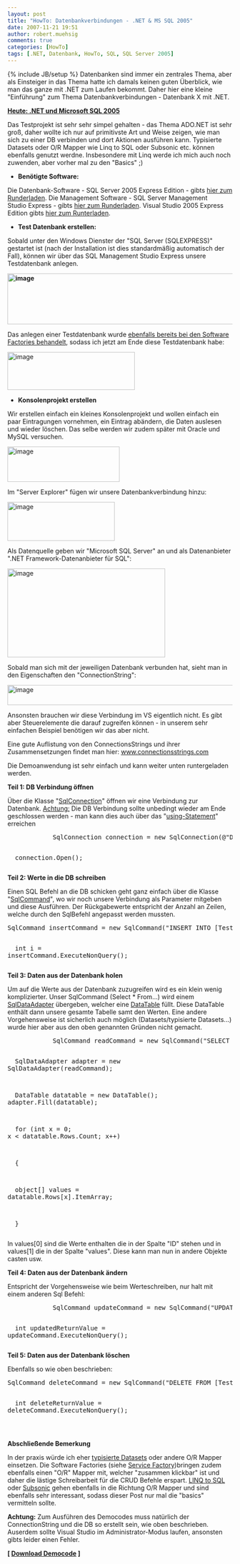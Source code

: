 ```yaml
---
layout: post
title: "HowTo: Datenbankverbindungen - .NET & MS SQL 2005"
date: 2007-11-21 19:51
author: robert.muehsig
comments: true
categories: [HowTo]
tags: [.NET, Datenbank, HowTo, SQL, SQL Server 2005]
---
```

{% include JB/setup %}
Datenbanken sind immer ein zentrales Thema, aber als Einsteiger in das Thema hatte ich damals keinen guten Überblick, wie man das ganze mit .NET zum Laufen bekommt. Daher hier eine kleine "Einführung" zum Thema Datenbankverbindungen - Datenbank X mit .NET.

<strong><u>Heute: .NET und Microsoft SQL 2005</u></strong>

Das Testprojekt ist sehr sehr simpel gehalten - das Thema ADO.NET ist sehr groß, daher wollte ich nur auf primitivste Art und Weise zeigen, wie man sich zu einer DB verbinden und dort Aktionen ausführen kann. Typisierte Datasets oder O/R Mapper wie Linq to SQL oder Subsonic etc. können ebenfalls genutzt werdne. Insbesondere mit Linq werde ich mich auch noch zuwenden, aber vorher mal zu den "Basics" ;)
<ul>
	<li><strong>Benötigte Software:</strong></li>
</ul>
Die Datenbank-Software - SQL Server 2005 Express Edition - gibts <a target="_blank" href="http://www.microsoft.com/germany/msdn/vstudio/products/express/sql/default.mspx">hier zum Runderladen</a>.
Die Management Software - SQL Server Management Studio Express - gibts <a target="_blank" href="http://www.microsoft.com/downloads/details.aspx?FamilyID=c243a5ae-4bd1-4e3d-94b8-5a0f62bf7796&amp;DisplayLang=de">hier zum Runderladen</a>.
Visual Studio 2005 Express Edition gibts <a target="_blank" href="http://www.microsoft.com/germany/msdn/vstudio/products/express/default.mspx">hier zum Runterladen</a>.
<ul>
	<li><strong>Test Datenbank erstellen:</strong></li>
</ul>
Sobald unter den Windows Dienster der "SQL Server (SQLEXPRESS)" gestartet ist (nach der Installation ist dies standardmäßig automatisch der Fall), können wir über das SQL Management Studio Express unsere Testdatenbank anlegen.

<strong><a atomicselection="true" href="{{BASE_PATH}}/assets/wp-images/image155.png"><img border="0" width="643" src="{{BASE_PATH}}/assets/wp-images/image-thumb134.png" alt="image" height="114" style="border-width: 0px" /></a> </strong>

Das anlegen einer Testdatenbank wurde <a target="_blank" href="http://code-inside.de/blog/artikel/howto-microsoft-pp-web-service-factory-service-factory-teil-3-praktisches-hello-world/">ebenfalls bereits bei den Software Factories behandelt</a>, sodass ich jetzt am Ende diese Testdatenbank habe:

<a atomicselection="true" href="{{BASE_PATH}}/assets/wp-images/image156.png"><img border="0" width="285" src="{{BASE_PATH}}/assets/wp-images/image-thumb135.png" alt="image" height="85" style="border-width: 0px" /></a>
<ul>
	<li><strong>Konsolenprojekt erstellen</strong></li>
</ul>
Wir erstellen einfach ein kleines Konsolenprojekt und wollen einfach ein paar Eintragungen vornehmen, ein Eintrag abändern, die Daten auslesen und wieder löschen. Das selbe werden wir zudem später mit Oracle und MySQL versuchen.

<a atomicselection="true" href="{{BASE_PATH}}/assets/wp-images/image157.png"><img border="0" width="251" src="{{BASE_PATH}}/assets/wp-images/image-thumb136.png" alt="image" height="79" style="border-width: 0px" /></a>

Im "Server Explorer" fügen wir unsere Datenbankverbindung hinzu:

<a atomicselection="true" href="{{BASE_PATH}}/assets/wp-images/image158.png"><img border="0" width="240" src="{{BASE_PATH}}/assets/wp-images/image-thumb137.png" alt="image" height="87" style="border-width: 0px" /></a>

Als Datenquelle geben wir "Microsoft SQL Server" an und als Datenanbieter ".NET Framework-Datenanbieter für SQL":

<a atomicselection="true" href="{{BASE_PATH}}/assets/wp-images/image159.png"><img border="0" width="353" src="{{BASE_PATH}}/assets/wp-images/image-thumb138.png" alt="image" height="199" style="border-width: 0px" /></a>

Sobald man sich mit der jeweiligen Datenbank verbunden hat, sieht man in den Eigenschaften den "ConnectionString":

<a atomicselection="true" href="{{BASE_PATH}}/assets/wp-images/image160.png"><img border="0" width="528" src="{{BASE_PATH}}/assets/wp-images/image-thumb139.png" alt="image" height="45" style="border-width: 0px" /></a>

Ansonsten brauchen wir diese Verbindung im VS eigentlich nicht. Es gibt aber Steuerelemente die darauf zugreifen können - in unserem sehr einfachen Beispiel benötigen wir das aber nicht.

Eine gute Auflistung von den ConnectionsStrings und ihrer Zusammensetzungen findet man hier: <a href="http://www.connectionsstrings.com">www.connectionsstrings.com</a>

Die Demoanwendung ist sehr einfach und kann weiter unten runtergeladen werden.

<strong>Teil 1: DB Verbindung öffnen</strong>

Über die Klasse "<a target="_blank" href="http://msdn2.microsoft.com/de-de/library/system.data.sqlclient.sqlconnection(VS.80).aspx">SqlConnection</a>" öffnen wir eine Verbindung zur Datenbank.
<u>Achtung:</u> Die DB Verbindung sollte unbedingt wieder am Ende geschlossen werden - man kann dies auch über das "<a target="_blank" href="http://msdn2.microsoft.com/en-us/library/yh598w02(vs.80).aspx">using-Statement</a>" erreichen

<div class="CodeFormatContainer">
<pre class="csharpcode">            SqlConnection connection = <span class="kwrd">new</span> SqlConnection(<span class="str">@"Data Source=REMAN-NOTEBOOK\SQLEXPRESS;Initial Catalog=Test;Integrated Security=True"</span>); 

            connection.Open();</pre></div>
<strong>Teil 2: Werte in die DB schreiben</strong>

Einen SQL Befehl an die DB schicken geht ganz einfach über die Klasse "<a target="_blank" href="http://msdn2.microsoft.com/de-de/library/system.data.sqlclient.sqlcommand(VS.80).aspx">SqlCommand</a>", wo wir noch unsere Verbindung als Parameter mitgeben und diese Ausführen. Der Rückgabewerte entspricht der Anzahl an Zeilen, welche durch den SqlBefehl angepasst werden mussten.
<div class="CodeFormatContainer">
<pre class="csharpcode">SqlCommand insertCommand = <span class="kwrd">new</span> SqlCommand(<span class="str">"INSERT INTO [Test].[dbo].[Test] ([value]) VALUES ('Test')"</span>, connection); 

            <span class="kwrd">int</span> i = insertCommand.ExecuteNonQuery();</pre></div>
<strong>Teil 3: Daten aus der Datenbank holen</strong>

Um auf die Werte aus der Datenbank zuzugreifen wird es ein klein wenig komplizierter. Unser SqlCommand (Select * From...) wird einem <a target="_blank" href="http://msdn2.microsoft.com/de-de/library/system.data.sqlclient.sqldataadapter(VS.80).aspx">SqlDataAdapter</a> übergeben, welcher eine <a target="_blank" href="http://msdn2.microsoft.com/en-us/library/system.data.datatable.aspx">DataTable</a> füllt. Diese DataTable enthält dann unsere gesamte Tabelle samt den Werten. Eine andere Vorgehensweise ist sicherlich auch möglich (Datasets/typisierte Datasets...) wurde hier aber aus den oben genannten Gründen nicht gemacht.
<div class="CodeFormatContainer">
<pre class="csharpcode">            SqlCommand readCommand = <span class="kwrd">new</span> SqlCommand(<span class="str">"SELECT * FROM [Test].[dbo].[Test]"</span>, connection); 

            SqlDataAdapter adapter = <span class="kwrd">new</span> SqlDataAdapter(readCommand); 

            DataTable datatable = <span class="kwrd">new</span> DataTable();            adapter.Fill(datatable); 

            <span class="kwrd">for</span> (<span class="kwrd">int</span> x = 0; x &lt; datatable.Rows.Count; x++) 

            { 

                <span class="kwrd">object</span>[] values = datatable.Rows[x].ItemArray; 

            }</pre></div>
In values[0] sind die Werte enthalten die in der Spalte "ID" stehen und in values[1] die in der Spalte "values". Diese kann man nun in andere Objekte casten usw.

<strong>Teil 4: Daten aus der Datenbank ändern</strong>

Entspricht der Vorgehensweise wie beim Werteschreiben, nur halt mit einem anderen Sql Befehl:
<div class="CodeFormatContainer">
<pre class="csharpcode">            SqlCommand updateCommand = <span class="kwrd">new</span> SqlCommand(<span class="str">"UPDATE [Test].[dbo].[Test] SET value = 'UpdatedTest'"</span>, connection); 

            <span class="kwrd">int</span> updatedReturnValue = updateCommand.ExecuteNonQuery();</pre></div>
<strong>Teil 5: Daten aus der Datenbank löschen</strong>

Ebenfalls so wie oben beschrieben:
<div class="CodeFormatContainer">
<pre class="csharpcode">SqlCommand deleteCommand = <span class="kwrd">new</span> SqlCommand(<span class="str">"DELETE FROM [Test].[dbo].[Test]"</span>, connection); 

                <span class="kwrd">int</span> deleteReturnValue = deleteCommand.ExecuteNonQuery();</pre>
<pre class="csharpcode"> </pre></div>
<strong>Abschließende Bemerkung</strong>

In der praxis würde ich eher <a target="_blank" href="http://msdn2.microsoft.com/de-de/library/8bw9ksd6(VS.80).aspx">typisierte Datasets</a> oder andere O/R Mapper einsetzen. Die Software Factories (siehe <a target="_blank" href="http://code-inside.de/blog/artikel/howto-microsoft-pp-web-service-factory-service-factory-teil-3-praktisches-hello-world/">Service Factory</a>)bringen zudem ebenfalls einen "O/R" Mapper mit, welcher "zusammen klickbar" ist und daher die lästige Schreibarbeit für die CRUD Befehle erspart.
<a target="_blank" href="http://msdn2.microsoft.com/en-us/netframework/aa904594.aspx">LINQ to SQL</a> oder <a target="_blank" href="http://www.subsonicproject.com/">Subsonic</a> gehen ebenfalls in die Richtung O/R Mapper und sind ebenfalls sehr interessant, sodass dieser Post nur mal die "basics" vermitteln sollte.

<strong>Achtung:</strong> Zum Ausführen des Democodes muss natürlich der ConnectionString und die DB so erstellt sein, wie oben beschrieben. Auserdem sollte Visual Studio im Administrator-Modus laufen, ansonsten gibts leider einen Fehler.

<strong>[ </strong><a href="http://{{BASE_PATH}}/assets/files/democode/dotnetmssql/testdatenbankmssql.zip"><strong>Download Democode</strong></a><strong> ]</strong>
